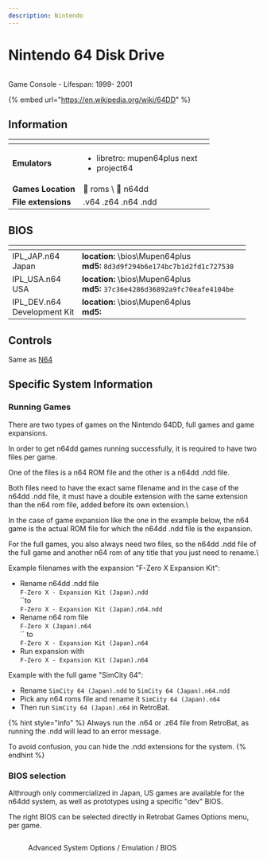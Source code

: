 ```yaml
---
description: Nintendo
---
```


# Nintendo 64 Disk Drive

<figure><img src="https://hyperspin-fe.com/siteuploads/downloads/screenshots/monthly_2018_03/5ab59a08f060d_Nintendo64dd.png.37360958cf54c2250cba823a58c0fad2.png" alt=""><figcaption></figcaption></figure>

Game Console - Lifespan: 1999- 2001

{% embed url="https://en.wikipedia.org/wiki/64DD" %}

## Information

<table data-header-hidden><thead><tr><th></th><th></th><th data-hidden></th></tr></thead><tbody><tr><td><strong>Emulators</strong></td><td><ul><li>libretro: mupen64plus next</li><li>project64</li></ul></td><td></td></tr><tr><td><strong>Games Location</strong></td><td><span data-gb-custom-inline data-tag="emoji" data-code="1f4c1">📁</span> roms \ <span data-gb-custom-inline data-tag="emoji" data-code="1f4c2">📂</span> n64dd</td><td></td></tr><tr><td><strong>File extensions</strong></td><td>.v64 .z64 .n64 .ndd</td><td></td></tr></tbody></table>

## BIOS

<table data-header-hidden><thead><tr><th></th><th></th><th data-hidden></th></tr></thead><tbody><tr><td>IPL_JAP.n64<br>Japan</td><td><strong>location:</strong> \bios\Mupen64plus<br><strong>md5:</strong> <code>8d3d9f294b6e174bc7b1d2fd1c727530</code></td><td></td></tr><tr><td>IPL_USA.n64<br>USA</td><td><strong>location:</strong> \bios\Mupen64plus<br><strong>md5:</strong> <code>37c36e4286d36892a9fc70eafe4104be</code></td><td></td></tr><tr><td>IPL_DEV.n64<br>Development Kit</td><td><strong>location:</strong> \bios\Mupen64plus<br><strong>md5:</strong> </td><td></td></tr></tbody></table>

## Controls

Same as [N64](nintendo-64.md#controls)

## Specific System Information

### Running Games

There are two types of games on the Nintendo 64DD, full games and game expansions.&#x20;

In order to get n64dd games running successfully, it is required to have two files per game.&#x20;

One of the files is a n64 ROM file and the other is a n64dd .ndd file.&#x20;

Both files need to have the exact same filename and in the case of the n64dd .ndd file, it must have a double extension with the same extension than the n64 rom file, added before its own extension.\


In the case of game expansion like the one in the example below, the n64 game is the actual ROM file for which the n64dd .ndd file is the expansion.&#x20;

For the full games, you also always need two files, so the n64dd .ndd file of the full game and another n64 rom of any title that you just need to rename.\


Example filenames with the expansion "F-Zero X Expansion Kit":

* Rename n64dd .ndd file\
  `F-Zero X - Expansion Kit (Japan).ndd`\
  ``to\
  `F-Zero X - Expansion Kit (Japan).n64.ndd`
* Rename n64 rom file\
  `F-Zero X (Japan).n64`\
  `` to \
  `F-Zero X - Expansion Kit (Japan).n64`
* Run expansion with\
  `F-Zero X - Expansion Kit (Japan).n64`

Example with the full game "SimCity 64":

* Rename `SimCity 64 (Japan).ndd` to `SimCity 64 (Japan).n64.ndd`
* Pick any n64 roms file and rename it `SimCity 64 (Japan).n64`
* Then run `SimCity 64 (Japan).n64` in RetroBat.

{% hint style="info" %}
Always run the .n64 or .z64 file from RetroBat, as running the .ndd will lead to an error message.

To avoid confusion, you can hide the .ndd extensions for the system.
{% endhint %}

### BIOS selection

Althrough only commercialized in Japan, US games are available for the n64dd system, as well as prototypes using a specific "dev" BIOS.

The right BIOS can be selected directly in Retrobat Games Options menu, per game.

<figure><img src="https://i.imgur.com/htqkK3Q.png" alt=""><figcaption><p>Advanced System Options / Emulation / BIOS</p></figcaption></figure>

